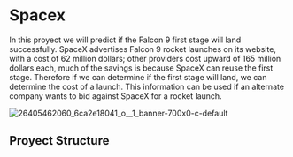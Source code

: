 # Spacex

In this proyect we will predict if the Falcon 9 first stage will land successfully. SpaceX advertises Falcon 9 rocket launches on its website, with a cost of 62 million dollars; other providers cost upward of 165 million dollars each, much of the savings is because SpaceX can reuse the first stage. Therefore if we can determine if the first stage will land, we can determine the cost of a launch. This information can be used if an alternate company wants to bid against SpaceX for a rocket launch. 

![26405462060_6ca2e18041_o__1_banner-700x0-c-default](https://user-images.githubusercontent.com/78560278/195704852-532832ce-794d-45a5-adaf-0557237220c9.jpg)

## Proyect Structure

